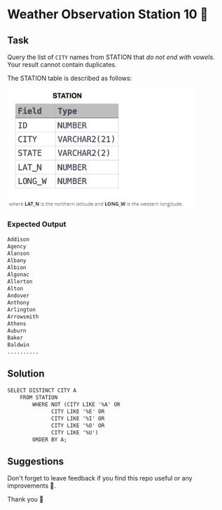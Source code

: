 # Weather Observation Station 10 🌭


## Task

Query the list of `CITY` names from STATION that _do not end with vowels_. 
Your result cannot contain duplicates.

The STATION table is described as follows:

<img align="center" src="/Images/STATION.png" alt="icon"/>


### Expected Output

```
Addison 
Agency 
Alanson 
Albany 
Albion 
Algonac 
Allerton 
Alton 
Andover 
Anthony 
Arlington 
Arrowsmith 
Athens 
Auburn 
Baker 
Baldwin 
..........
```

## Solution

```
SELECT DISTINCT CITY A
    FROM STATION 
        WHERE NOT (CITY LIKE '%A' OR 
              CITY LIKE '%E' OR 
              CITY LIKE '%I' OR 
              CITY LIKE '%O' OR
              CITY LIKE '%U')
        ORDER BY A;
```

## Suggestions
Don't forget to leave feedback if you find this repo useful or any improvements 💞.

Thank you 🧡
